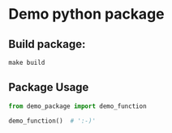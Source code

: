# Demo python package

## Build package:
```shell
make build
```

## Package Usage
```python
from demo_package import demo_function

demo_function()  # ':-)'
```
